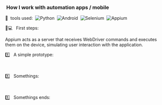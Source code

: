 ### &nbsp;How I work with automation apps / mobile 

🔨&nbsp; tools used:&nbsp;
![Python](https://img.shields.io/badge/-Python-FC6D26?style=flat&logo=Python)&nbsp;
![Android](http://img.shields.io/badge/-Android-3DDC84?style=flat-square&logo=android&logoColor=ffffff)&nbsp;
![Selenium](https://img.shields.io/badge/-Selenium-FFFFFF?style=flat&logo=Selenium)&nbsp;
![Appium](https://img.shields.io/badge/-Appium-0D96F6?style=flat&logo=appium)&nbsp;


📱💻 &nbsp; First steps: &nbsp;

Appium acts as a server that receives WebDriver commands and executes them on the device, simulating user interaction with the application.
 &nbsp;  &nbsp;

   

1️⃣  &nbsp; A simple prototype:

 &nbsp;

1️⃣  &nbsp; Somethings:

 &nbsp;

1️⃣  &nbsp; Somethings ends:

 &nbsp;
